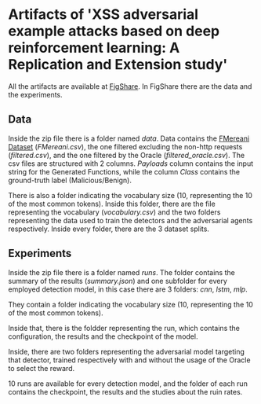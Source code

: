 # Artifacts of 'XSS adversarial example attacks based on deep reinforcement learning: A Replication and Extension study'

All the artifacts are available at [FigShare](https://figshare.com/articles/dataset/Artifacts_of_XSS_adversarial_example_attacks_based_on_deep_reinforcement_learning_A_Replication_and_Extension_study_/27959817).
In FigShare there are the data and the experiments.

## Data
Inside the zip file there is a folder named *data*.
Data contains the [FMereani Dataset](https://github.com/fmereani/Cross-Site-Scripting-XSS/blob/master/XSSDataSets/Payloads.csv) (*FMereani.csv*), the one filtered excluding the non-http requests (*filtered.csv*), and the one filtered by the Oracle (*filtered_oracle.csv*).
The csv files are structured with 2 columns. *Payloads* column contains the input string for the Generated Functions, while the column *Class* contains the ground-truth label (Malicious/Benign).

There is also a folder indicating the vocabulary size (10, representing the $10%$ of the most common tokens).
Inside this folder, there are the file representing the vocabulary (*vocabulary.csv*) and the two folders representing the data used to train the detectors and the adversarial agents respectively.
Inside every folder, there are the 3 dataset splits.

## Experiments
Inside the zip file there is a folder named *runs*.
The folder contains the summary of the results (*summary.json*) and one subfolder for every employed detection model, in this case there are 3 folders: *cnn*, *lstm*, *mlp*.

They contain a folder indicating the vocabulary size (10, representing the $10%$ of the most common tokens).

Inside that, there is the foldder representing the run, which contains the configuration, the results and the checkpoint of the model.

Inside, there are two folders representing the adversarial model targeting that detector, trained respectively with and without the usage of the Oracle to select the reward.

10 runs are available for every detection model, and the folder of each run contains the checkpoint, the results and the studies about the ruin rates.